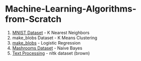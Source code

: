 # Machine-Learning-Algorithms-from-Scratch

1. <a href = "https://github.com/sameeksharathi/Machine-Learning-Algorithms-from-Scratch/tree/master/KNN%20-%20MNIST">MNIST Dataset</a> - K Nearest Neighbors
2. make_blobs Dataset - K Means Clustering
3. <a href = "https://github.com/sameeksharathi/Machine-Learning-Algorithms-from-Scratch/tree/master/Logistic%20Regression%20-%20make_blobs">make_blobs</a> - Logistic Regression
4. <a href = "https://github.com/sameeksharathi/Machine-Learning-Algorithms-from-Scratch/tree/master/Naive%20Bayes%20using%20Scratch%20-%20Mushrooms%20Dataset">Mashrooms Dataset</a> - Naive Bayes
5. <a href = "https://github.com/sameeksharathi/Machine-Learning-Algorithms-from-Scratch/blob/master/Text%20Processing.ipynb">Text Processing</a> - nltk dataset (brown)

